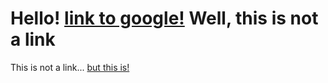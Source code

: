 # Hello! [link to google!](https://google.com) Well, this is not a link

[//]: # (How are you)

This is not a link... [but this is!](https://google.com)

